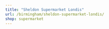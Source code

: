 ```yaml
---
title: "Sheldon Supermarket Londis"
url: /birmingham/sheldon-supermarket-londis/
shop: supermarket
---
```

